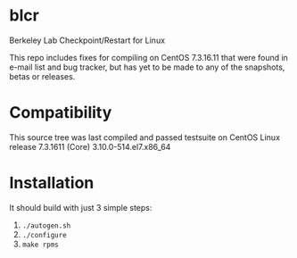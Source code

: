 # blcr
Berkeley Lab Checkpoint/Restart for Linux

This repo includes fixes for compiling on CentOS 7.3.16.11 that were found in e-mail list and bug tracker, but has yet to be made to any of the snapshots, betas or releases.

# Compatibility
This source tree was last compiled and passed testsuite on CentOS Linux release 7.3.1611 (Core) 3.10.0-514.el7.x86_64

# Installation
It should build with just 3 simple steps:
1. `./autogen.sh`
2. `./configure`
3. `make rpms`
